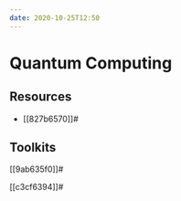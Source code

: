 ```yaml
---
date: 2020-10-25T12:50
---
```


# Quantum Computing

## Resources

* [[827b6570]]#

## Toolkits

[[9ab635f0]]#

[[c3cf6394]]#
